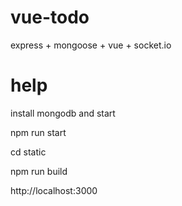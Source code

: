 # vue-todo
express + mongoose + vue + socket.io

# help
install mongodb and start

npm run start

cd static

npm run build

http://localhost:3000
